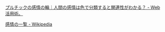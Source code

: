 [プルチックの感情の輪｜人間の感情は色で分類すると関連性がわかる？ - Web活用術。](https://swingroot.com/plutchik-emotion/)

[感情の一覧 - Wikipedia](https://ja.wikipedia.org/wiki/%E6%84%9F%E6%83%85%E3%81%AE%E4%B8%80%E8%A6%A7)